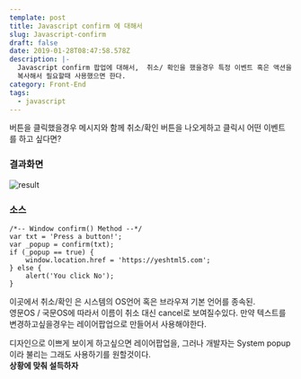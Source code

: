 ```yaml
---
template: post
title: Javascript confirm 에 대해서
slug: Javascript-confirm
draft: false
date: 2019-01-28T08:47:58.578Z
description: |-
  Javascript confirm 팝업에 대해서,  취소/ 확인을 했을경우 특정 이벤트 혹은 액션을 하고싶을때,  명령어 해두었다. 
  복사해서 필요할때 사용했으면 한다. 
category: Front-End
tags:
  - javascript
---
```

버튼을 클릭했을경우 메시지와 함께 취소/확인 버튼을 나오게하고 클릭시 어떤 이벤트를 하고 싶다면?

### 결과화면
![result](/media/994ad93a5bf36bf728.png)

### 소스
```
/*-- Window confirm() Method --*/
var txt = 'Press a button!';
var _popup = confirm(txt);
if (_popup == true) {
    window.location.href = 'https://yeshtml5.com';
} else {
    alert('You click No');
}
```

 이곳에서 취소/확인 은 시스템의 OS언어 혹은 브라우져 기본 언어를 종속된.   
영문OS / 국문OS에 따라서 이름이 취소 대신 cancel로 보여질수있다. 
만약 텍스트를 변경하고싶을경우는 레이어팝업으로 만들어서 사용해야한다.

디자인으로 이쁘게 보이게 하고싶으면 레이어팝업을, 그러나 개발자는 System popup이라 불리는 그래도 사용하기를 원할것이다.  
__상황에 맞춰 설득하자__
